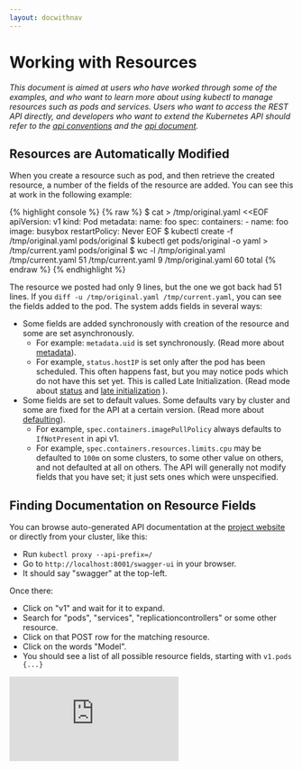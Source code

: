 ```yaml
---
layout: docwithnav
---
```

<!-- BEGIN MUNGE: UNVERSIONED_WARNING -->


<!-- END MUNGE: UNVERSIONED_WARNING -->

# Working with Resources

*This document is aimed at users who have worked through some of the examples,
and who want to learn more about using kubectl to manage resources such
as pods and services.  Users who want to access the REST API directly,
and developers who want to extend the Kubernetes API should 
refer to the [api conventions](../devel/api-conventions.html) and
the [api document](../api.html).*

## Resources are Automatically Modified

When you create a resource such as pod, and then retrieve the created
resource, a number of the fields of the resource are added.
You can see this at work in the following example:

{% highlight console %}
{% raw %}
$ cat > /tmp/original.yaml <<EOF
apiVersion: v1
kind: Pod
metadata:
  name: foo
spec:
  containers:
    - name: foo
      image: busybox
  restartPolicy: Never
EOF
$ kubectl create -f /tmp/original.yaml
pods/original
$ kubectl get pods/original -o yaml > /tmp/current.yaml
pods/original
$ wc -l /tmp/original.yaml /tmp/current.yaml
      51 /tmp/current.yaml
       9 /tmp/original.yaml
      60 total
{% endraw %}
{% endhighlight %}

The resource we posted had only 9 lines, but the one we got back had 51 lines. 
If you `diff -u /tmp/original.yaml /tmp/current.yaml`, you can see the fields added to the pod.
The system adds fields in several ways:
  - Some fields are added synchronously with creation of the resource and some are set asynchronously.
    - For example: `metadata.uid` is set synchronously.  (Read more about [metadata](../devel/api-conventions.html#metadata)).
    - For example, `status.hostIP` is set only after the pod has been scheduled.  This often happens fast, but you may notice pods which do not have this set yet.  This is called Late Initialization.  (Read mode about [status](../devel/api-conventions.html#spec-and-status) and [late initialization](../devel/api-conventions.html#late-initialization) ).
  - Some fields are set to default values.  Some defaults vary by cluster and some are fixed for the API at a certain version.  (Read more about [defaulting](../devel/api-conventions.html#defaulting)).
    - For example, `spec.containers.imagePullPolicy` always defaults to `IfNotPresent` in api v1.
    - For example, `spec.containers.resources.limits.cpu` may be defaulted to  `100m` on some clusters, to some other value on others, and not defaulted at all on others.
The API will generally not modify fields that you have set; it just sets ones which were unspecified.

## <a name="finding_schema_docs"></a>Finding Documentation on Resource Fields

You can browse auto-generated API documentation at the [project website](http://kubernetes.io/third_party/swagger-ui/) or directly from your cluster, like this:
  - Run `kubectl proxy --api-prefix=/`
  - Go to `http://localhost:8001/swagger-ui` in your browser.
  - It should say "swagger" at the top-left.

Once there:
  - Click on "v1" and wait for it to expand.
  - Search for "pods", "services", "replicationcontrollers" or some other resource.
  - Click on that POST row for the matching resource.
  - Click on the words "Model".
  - You should see a list of all possible resource fields, starting with `v1.pods {...}`


<!-- TAG IS_VERSIONED -->


<!-- BEGIN MUNGE: GENERATED_ANALYTICS -->
[![Analytics](https://kubernetes-site.appspot.com/UA-36037335-10/GitHub/docs/user-guide/working-with-resources.md?pixel)]()
<!-- END MUNGE: GENERATED_ANALYTICS -->

